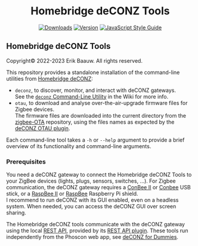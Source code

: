 <span align="center">

# Homebridge deCONZ Tools
[![Downloads](https://img.shields.io/npm/dt/hb-deconz-tools)](https://www.npmjs.com/package/hb-deconz-tools)
[![Version](https://img.shields.io/npm/v/hb-deconz-tools)](https://www.npmjs.com/package/hb-deconz-tools)
[![JavaScript Style Guide](https://img.shields.io/badge/code_style-standard-brightgreen)](https://standardjs.com)

</span>

## Homebridge deCONZ Tools
Copyright© 2022-2023 Erik Baauw. All rights reserved.

This repository provides a standalone installation of the command-line utilities from [Homebridge deCONZ](https://github.com/ebaauw/homebridge-deconz):

- `deconz`, to discover, monitor, and interact with deCONZ gateways.  
See the [`deconz` Command-Line Utility](https://github.com/ebaauw/homebridge-deconz/wiki/deconz-Command%E2%80%90Line-Utility) in the Wiki for more info.
- `otau`, to download and analyse over-the-air-upgrade firmware files for Zigbee devices.  
The firmware files are downloaded into the current directory from the
[zigbee-OTA](https://github.com/Koenkk/zigbee-OTA) repository,
using the files names as expected by the
[deCONZ OTAU plugin](https://github.com/dresden-elektronik/deconz-ota-plugin).

Each command-line tool takes a `-h` or `--help` argument to provide a brief overview of its functionality and command-line arguments.

### Prerequisites
You need a deCONZ gateway to connect the Homebridge deCONZ Tools to your ZigBee devices (lights, plugs, sensors, switches, ...).
For Zigbee communication, the deCONZ gateway requires a [ConBee II](https://phoscon.de/en/conbee2) or [Conbee](https://phoscon.de/en/conbee) USB stick, or a [RaspBee II](https://phoscon.de/en/raspbee2) or [RaspBee](https://phoscon.de/en/raspbee) Raspberry Pi shield.  
I recommend to run deCONZ with its GUI enabled, even on a headless system.
When needed, you can access the deCONZ GUI over screen sharing.

The Homebridge deCONZ tools communicate with the deCONZ gateway using the local
[REST API](https://dresden-elektronik.github.io/deconz-rest-doc/),
provided by its
[REST API plugin](https://github.com/dresden-elektronik/deconz-rest-plugin).
These tools run independently from the Phoscon web app, see
[deCONZ for Dummies](https://github.com/dresden-elektronik/deconz-rest-plugin/wiki/deCONZ-for-Dummies).
